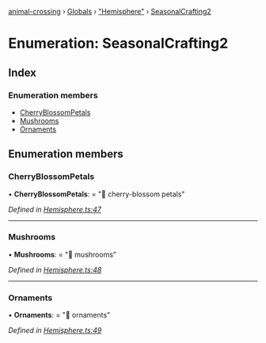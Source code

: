 [animal-crossing](../README.md) › [Globals](../globals.md) › ["Hemisphere"](../modules/_hemisphere_.md) › [SeasonalCrafting2](_hemisphere_.seasonalcrafting2.md)

# Enumeration: SeasonalCrafting2

## Index

### Enumeration members

* [CherryBlossomPetals](_hemisphere_.seasonalcrafting2.md#cherryblossompetals)
* [Mushrooms](_hemisphere_.seasonalcrafting2.md#mushrooms)
* [Ornaments](_hemisphere_.seasonalcrafting2.md#ornaments)

## Enumeration members

###  CherryBlossomPetals

• **CherryBlossomPetals**: = "🌸 cherry-blossom petals"

*Defined in [Hemisphere.ts:47](https://github.com/Norviah/animal-crossing/blob/e9cea70/module/types/Hemisphere.ts#L47)*

___

###  Mushrooms

• **Mushrooms**: = "🍄 mushrooms"

*Defined in [Hemisphere.ts:48](https://github.com/Norviah/animal-crossing/blob/e9cea70/module/types/Hemisphere.ts#L48)*

___

###  Ornaments

• **Ornaments**: = "🎄 ornaments"

*Defined in [Hemisphere.ts:49](https://github.com/Norviah/animal-crossing/blob/e9cea70/module/types/Hemisphere.ts#L49)*
